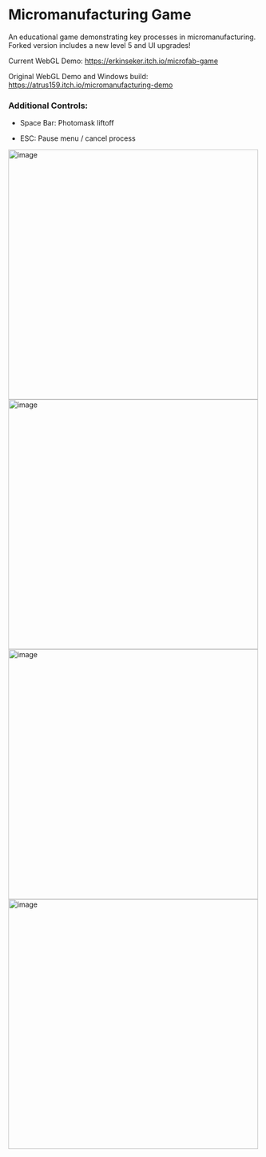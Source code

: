 # Micromanufacturing Game
An educational game demonstrating key processes in micromanufacturing. Forked version includes a new level 5 and UI upgrades!

Current WebGL Demo: https://erkinseker.itch.io/microfab-game

Original WebGL Demo and Windows build: https://atrus159.itch.io/micromanufacturing-demo

### Additional Controls:
- Space Bar: Photomask liftoff

- ESC: Pause menu / cancel process

<img width="500" alt="image" src="https://github.com/atrus159/MicroManufacturing/assets/102774272/6fbc1871-518c-4368-9f0f-0b46ef1fb766">
<img width="500" alt="image" src="https://github.com/atrus159/MicroManufacturing/assets/102774272/a8e5880a-9ff3-41a9-b3ae-64b8328f9640">
<img width="500" alt="image" src="https://github.com/atrus159/MicroManufacturing/assets/102774272/6eebc75f-996e-40fb-b838-a2387baca48a">
<img width="500" alt="image" src="https://github.com/atrus159/MicroManufacturing/assets/102774272/17125456-ce4c-4b4d-982b-060b1e21df25">
